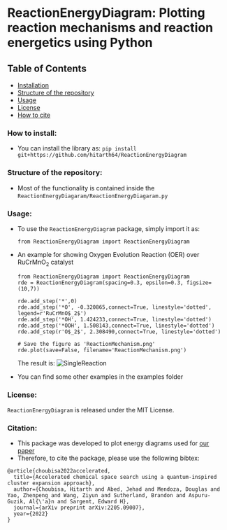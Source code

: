 # ReactionEnergyDiagram: Plotting reaction mechanisms and reaction energetics using Python

## Table of Contents

- [Installation](#how-to-install)
- [Structure of the repository](#structure-of-the-repository)
- [Usage](#usage)
- [License](#license)
- [How to cite](#citation)

### How to install: 
- You can install the library as: ```pip install git+https://github.com/hitarth64/ReactionEnergyDiagram```

### Structure of the repository:
- Most of the functionality is contained inside the ```ReactionEnergyDiagaram/ReactionEnergyDiagaram.py```

### Usage:
- To use the ```ReactionEnergyDiagram``` package, simply import it as:

   ```from ReactionEnergyDiagram import ReactionEnergyDiagram```
   
- An example for showing Oxygen Evolution Reaction (OER) over RuCrMnO<sub>2</sub> catalyst 
   ```
   from ReactionEnergyDiagram import ReactionEnergyDiagram
   rde = ReactionEnergyDiagram(spacing=0.3, epsilon=0.3, figsize=(10,7))
   
   rde.add_step('*',0)
   rde.add_step('*O', -0.320865,connect=True, linestyle='dotted', legend=r'RuCrMnO$_2$')
   rde.add_step('*OH', 1.424233,connect=True, linestyle='dotted')
   rde.add_step('*OOH', 1.508143,connect=True, linestyle='dotted')
   rde.add_step(r'O$_2$', 2.308490,connect=True, linestyle='dotted')
   
   # Save the figure as 'ReactionMechanism.png'
   rde.plot(save=False, filename='ReactionMechanism.png')
   ```
   
   The result is:
   ![SingleReaction](https://github.com/hitarth64/ReactionEnergyDiagram/blob/main/examples/ReactionMechanism.png)

- You can find some other examples in the examples folder

### License:
```ReactionEnergyDiagram``` is released under the MIT License. 

### Citation:
- This package was developed to plot energy diagrams used for [our paper](https://arxiv.org/abs/2205.09007)
- Therefore, to cite the package, please use the following bibtex:
```
@article{choubisa2022accelerated,
  title={Accelerated chemical space search using a quantum-inspired cluster expansion approach},
  author={Choubisa, Hitarth and Abed, Jehad and Mendoza, Douglas and Yao, Zhenpeng and Wang, Ziyun and Sutherland, Brandon and Aspuru-Guzik, Al{\'a}n and Sargent, Edward H},
  journal={arXiv preprint arXiv:2205.09007},
  year={2022}
}
```
